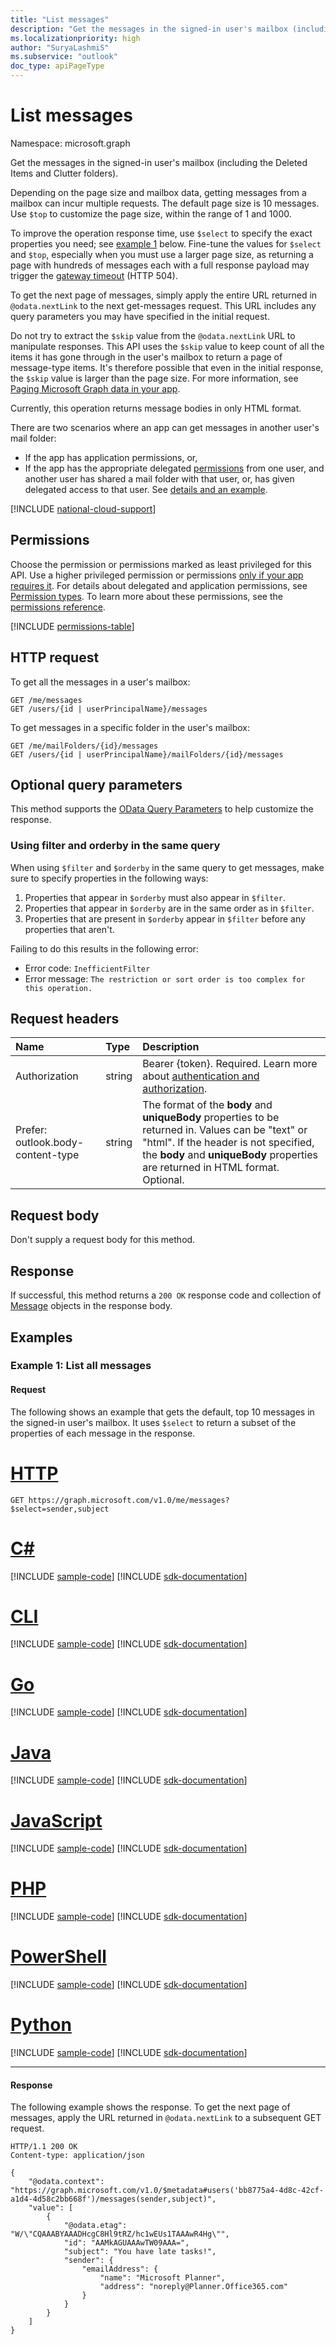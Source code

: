 ```yaml
---
title: "List messages"
description: "Get the messages in the signed-in user's mailbox (including the Deleted Items and Clutter folders)."
ms.localizationpriority: high
author: "SuryaLashmiS"
ms.subservice: "outlook"
doc_type: apiPageType
---
```


# List messages

Namespace: microsoft.graph

Get the messages in the signed-in user's mailbox (including the Deleted Items and Clutter folders).

Depending on the page size and mailbox data, getting messages from a mailbox can incur multiple requests. The default page size is 10 messages. Use `$top` to customize the page size, within the range of 1 and 1000.

To improve the operation response time, use `$select` to specify the exact properties you need; see [example 1](#example-1-list-all-messages) below. Fine-tune the values for `$select` and `$top`, especially when you must use a larger page size, as returning a page with hundreds of messages each with a full response payload may trigger the [gateway timeout](/graph/errors#http-status-codes) (HTTP 504).

To get the next page of messages, simply apply the entire URL returned in `@odata.nextLink` to the next get-messages request. This URL includes any query parameters you may have specified in the initial request.

Do not try to extract the `$skip` value from the `@odata.nextLink` URL to manipulate responses. This API uses the `$skip` value to keep count of all the items it has gone through in the user's mailbox to return a page of message-type items. It's therefore possible that even in the initial response, the `$skip` value is larger than the page size. For more information, see [Paging Microsoft Graph data in your app](/graph/paging).

Currently, this operation returns message bodies in only HTML format.

There are two scenarios where an app can get messages in another user's mail folder:

* If the app has application permissions, or,
* If the app has the appropriate delegated [permissions](#permissions) from one user, and another user has shared a mail folder with that user, or, has given delegated access to that user. See [details and an example](/graph/outlook-share-messages-folders).

[!INCLUDE [national-cloud-support](../../includes/all-clouds.md)]

## Permissions
Choose the permission or permissions marked as least privileged for this API. Use a higher privileged permission or permissions [only if your app requires it](/graph/permissions-overview#best-practices-for-using-microsoft-graph-permissions). For details about delegated and application permissions, see [Permission types](/graph/permissions-overview#permission-types). To learn more about these permissions, see the [permissions reference](/graph/permissions-reference).

<!-- { "blockType": "permissions", "name": "user_list_messages" } -->
[!INCLUDE [permissions-table](../includes/permissions/user-list-messages-permissions.md)]

## HTTP request

To get all the messages in a user's mailbox:

<!-- { "blockType": "ignored" } -->
```http
GET /me/messages
GET /users/{id | userPrincipalName}/messages
```

To get messages in a specific folder in the user's mailbox:

<!-- { "blockType": "ignored" } -->
```http
GET /me/mailFolders/{id}/messages
GET /users/{id | userPrincipalName}/mailFolders/{id}/messages
```

## Optional query parameters
This method supports the [OData Query Parameters](/graph/query-parameters) to help customize the response.

### Using filter and orderby in the same query
When using `$filter` and `$orderby` in the same query to get messages, make sure to specify properties in the following ways:

1. Properties that appear in `$orderby` must also appear in `$filter`.
2. Properties that appear in `$orderby` are in the same order as in `$filter`.
3. Properties that are present in `$orderby` appear in `$filter` before any properties that aren't.

Failing to do this results in the following error:

- Error code: `InefficientFilter`
- Error message: `The restriction or sort order is too complex for this operation.`

## Request headers
| Name       | Type | Description|
|:-----------|:------|:----------|
| Authorization  | string  |Bearer {token}. Required. Learn more about [authentication and authorization](/graph/auth/auth-concepts).|
| Prefer: outlook.body-content-type | string | The format of the **body** and **uniqueBody** properties to be returned in. Values can be "text" or "html". If the header is not specified, the **body** and **uniqueBody** properties are returned in HTML format. Optional. |


## Request body
Don't supply a request body for this method.

## Response

If successful, this method returns a `200 OK` response code and collection of [Message](../resources/message.md) objects in the response body.

## Examples
### Example 1: List all messages
#### Request
The following shows an example that gets the default, top 10 messages in the signed-in user's mailbox. It uses `$select` to return a subset of the properties of each message in the response.

# [HTTP](#tab/http)
<!-- {
  "blockType": "request",
  "name": "get_messages"
}-->
```msgraph-interactive
GET https://graph.microsoft.com/v1.0/me/messages?$select=sender,subject
```

# [C#](#tab/csharp)
[!INCLUDE [sample-code](../includes/snippets/csharp/get-messages-csharp-snippets.md)]
[!INCLUDE [sdk-documentation](../includes/snippets/snippets-sdk-documentation-link.md)]

# [CLI](#tab/cli)
[!INCLUDE [sample-code](../includes/snippets/cli/get-messages-cli-snippets.md)]
[!INCLUDE [sdk-documentation](../includes/snippets/snippets-sdk-documentation-link.md)]

# [Go](#tab/go)
[!INCLUDE [sample-code](../includes/snippets/go/get-messages-go-snippets.md)]
[!INCLUDE [sdk-documentation](../includes/snippets/snippets-sdk-documentation-link.md)]

# [Java](#tab/java)
[!INCLUDE [sample-code](../includes/snippets/java/get-messages-java-snippets.md)]
[!INCLUDE [sdk-documentation](../includes/snippets/snippets-sdk-documentation-link.md)]

# [JavaScript](#tab/javascript)
[!INCLUDE [sample-code](../includes/snippets/javascript/get-messages-javascript-snippets.md)]
[!INCLUDE [sdk-documentation](../includes/snippets/snippets-sdk-documentation-link.md)]

# [PHP](#tab/php)
[!INCLUDE [sample-code](../includes/snippets/php/get-messages-php-snippets.md)]
[!INCLUDE [sdk-documentation](../includes/snippets/snippets-sdk-documentation-link.md)]

# [PowerShell](#tab/powershell)
[!INCLUDE [sample-code](../includes/snippets/powershell/get-messages-powershell-snippets.md)]
[!INCLUDE [sdk-documentation](../includes/snippets/snippets-sdk-documentation-link.md)]

# [Python](#tab/python)
[!INCLUDE [sample-code](../includes/snippets/python/get-messages-python-snippets.md)]
[!INCLUDE [sdk-documentation](../includes/snippets/snippets-sdk-documentation-link.md)]

---

#### Response
The following example shows the response. To get the next page of messages, apply the URL returned in `@odata.nextLink` to a subsequent GET request.

<!-- {
  "blockType": "response",
  "truncated": true,
  "@odata.type": "microsoft.graph.message",
  "isCollection": true
} -->
```http
HTTP/1.1 200 OK
Content-type: application/json

{
    "@odata.context": "https://graph.microsoft.com/v1.0/$metadata#users('bb8775a4-4d8c-42cf-a1d4-4d58c2bb668f')/messages(sender,subject)",
    "value": [
        {
            "@odata.etag": "W/\"CQAAABYAAADHcgC8Hl9tRZ/hc1wEUs1TAAAwR4Hg\"",
            "id": "AAMkAGUAAAwTW09AAA=",
            "subject": "You have late tasks!",
            "sender": {
                "emailAddress": {
                    "name": "Microsoft Planner",
                    "address": "noreply@Planner.Office365.com"
                }
            }
        }
    ]
}
```

<!-- uuid: 8fcb5dbc-d5aa-4681-8e31-b001d5168d79
2015-10-25 14:57:30 UTC -->
<!-- {
  "type": "#page.annotation",
  "description": "List messages",
  "keywords": "",
  "section": "documentation",
  "tocPath": "",
  "suppressions": [
  ]
}-->
